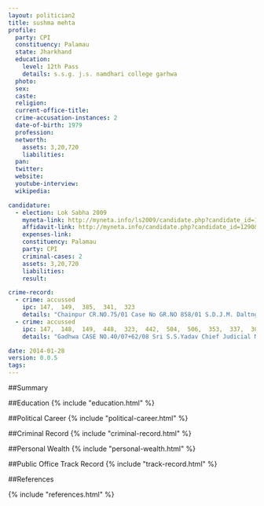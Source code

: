 ```yaml
---
layout: politician2
title: sushma mehta
profile: 
  party: CPI
  constituency: Palamau
  state: Jharkhand
  education: 
    level: 12th Pass
    details: s.s.g. j.s. namdhari college garhwa
  photo: 
  sex: 
  caste: 
  religion: 
  current-office-title: 
  crime-accusation-instances: 2
  date-of-birth: 1979
  profession: 
  networth: 
    assets: 3,20,720
    liabilities: 
  pan: 
  twitter: 
  website: 
  youtube-interview: 
  wikipedia: 

candidature: 
  - election: Lok Sabha 2009
    myneta-link: http://myneta.info/ls2009/candidate.php?candidate_id=1290
    affidavit-link: http://myneta.info/candidate.php?candidate_id=1290&scan=original
    expenses-link: 
    constituency: Palamau 
    party: CPI
    criminal-cases: 2
    assets: 3,20,720
    liabilities: 
    result:  

crime-record: 
  - crime: accussed
    ipc: 147,  149,  385,  341,  323
    details: "Chainpur CR.NO.75/01 Case No GR.NO 858/01 S.D.J.M. Daltnganj GR858/01 29.11.02" 
  - crime: accussed
    ipc: 147,  148,  149,  448,  323,  442,  504,  506,  353,  337,  307,  295A,  385,  341
    details: "Gadhwa CASE NO.40/07+62/08 Sri S.S.Yadav Chief Judicial Magistrate judicialMagistrate  Daltanganj 21.11.2002" 

date: 2014-01-28
version: 0.0.5
tags: 
---
```

##Summary


##Education
{% include "education.html" %}


##Political Career
{% include "political-career.html" %}


##Criminal Record
{% include "criminal-record.html" %}


##Personal Wealth
{% include "personal-wealth.html" %}


##Public Office Track Record
{% include "track-record.html" %}


##References


{% include "references.html" %}